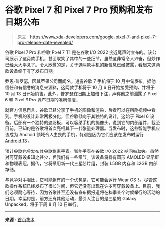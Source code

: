 # 谷歌 Pixel 7 和 Pixel 7 Pro 预购和发布日期公布

> 原文：<https://www.xda-developers.com/google-pixel-7-and-pixel-7-pro-release-date-revealed/>

谷歌 Pixel 7 Pro 和谷歌 Pixel 7 T1 是在谷歌 I/O 2022 接近尾声时宣布的。该公司展示了这两款手机，甚至取笑了其中的一些细节。虽然这非常令人兴奋，但炒作已经大大平息了。令人欣慰的是，关于这两款手机的新信息已经披露，看起来这两款设备终于有了发布日期。

乔恩·普罗瑟，因其苹果公司而闻名，透露谷歌 7 手机将于 10 月中旬发布。据他信任和有信誉的消息来源称，这两款手机将于 10 月 6 日开始接受预购，并将于 10 月 13 日开始销售。此外，普罗瑟在日期上加倍下注，声称他之前泄露了 Pixel 6 和 Pixel 6 Pro 发布日期的准确信息。

就官方信息而言，谷歌已经分享了手机的图像和渲染，后者可以在所附视频中看到。手机的设计非常两极分化，但谷歌倾向于其独特的设计，这始于 Pixel 6 设备。后部有一个独特的遮阳板，可以容纳手机的摄像头。说到它的内部组件，截至目前，已知的是谷歌将首次亮相其下一代张量处理器。当发布时，这些智能手机应该成为 Android 领域令人生畏的手机，特别是因为它们应该在发布时运行 [Android 13](https://www.xda-developers.com/android-13/) 。

预计谷歌也将发布其[谷歌像素手表](https://www.xda-developers.com/google-pixel-watch/)。智能手表在谷歌 I/O 2022 期间被取笑。虽然对可穿戴设备知之甚少，但我们有一些细节。该设备将具有圆形 AMOLED 显示屏和物理表冠。据传，它将采用新一代三星芯片组，封装 1.5GB 内存和 32GB 内部存储。

与竞争对手相比，它可能拥有的一个优势是，它可能会运行 Wear OS 3。尽管这款操作系统已经发布了很长时间，但它还没有出现在许多可穿戴设备上。目前，我们必须耐心等待，因为谷歌甚至还没有宣布据报道将在秋季某个时候举行的活动的日期。幸运的是，前方还有其他活动，最引人注目的是三星的 Galaxy Unpacked，将于下周 8 月 10 日举行。

* * *

**来源** : [首页技术](https://frontpagetech.com/2022/08/01/exclusive-pixel-7-and-7-pro-to-launch-october-13th/)